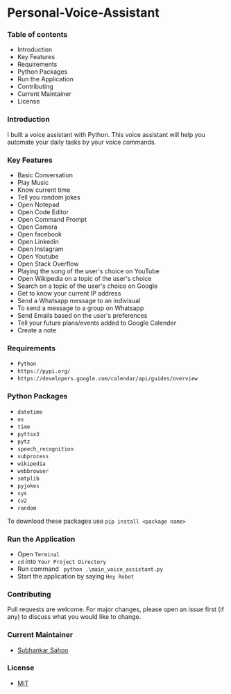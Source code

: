 # Personal-Voice-Assistant
 
### Table of contents

- Introduction
- Key Features 
- Requirements
- Python Packages
- Run the Application
- Contributing
- Current Maintainer
- License


### Introduction
I built a voice assistant with Python. This voice assistant will help you automate your daily tasks by your voice commands.


### Key Features
- Basic Conversation
- Play Music
- Know current time
- Tell you random jokes
- Open Notepad
- Open Code Editor
- Open Command Prompt
- Open Camera
- Open facebook
- Open Linkedin
- Open Instagram
- Open Youtube
- Open Stack Overflow
- Playing the song of the user's choice on YouTube
- Open Wikipedia on a topic of the user's choice
- Search on a topic of the user's choice on Google
- Get to know your current IP address
- Send a Whatsapp message to an indivisual
- To send a message to a group on Whatsapp
- Send Emails based on the user's preferences
- Tell your future plans/events added to Google Calender
- Create a note 

### Requirements
- `Python`
- `https://pypi.org/`
- `https://developers.google.com/calendar/api/guides/overview`


### Python Packages
- `datetime`
- `os`
- `time`
- `pyttsx3`
- `pytz`
- `speech_recognition`
- `subprocess`
- `wikipedia`
- `webbrowser`
- `smtplib`
- `pyjokes`
- `sys`
- `cv2`
- `random`

To download these packages use `pip install <package name>`


### Run the Application
- Open `Terminal`
- `cd` into `Your Project Directory`
- Run command ` python .\main_voice_assistant.py`
- Start the application by saying `Hey Robot`


### Contributing

Pull requests are welcome. For major changes, please open an issue first (if any)
to discuss what you would like to change.


### Current Maintainer
- [Subhankar Sahoo](https://github.com/sahoo-subha)

### License

- [MIT](https://github.com/sahoo-subha/Personal-Voice-Assistant/blob/main/LICENSE)

